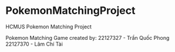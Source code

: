 # PokemonMatchingProject
HCMUS Pokemon Matching Project

Pokemon Matching Game created by:
22127327 - Trần Quốc Phong
22127370 - Lâm Chí Tài

